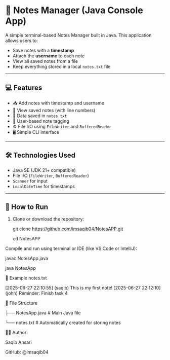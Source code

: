 # 📝 Notes Manager (Java Console App)

A simple terminal-based Notes Manager built in Java. This application allows users to:

- Save notes with a **timestamp**
- Attach the **username** to each note
- View all saved notes from a file
- Keep everything stored in a local `notes.txt` file

---

## 💻 Features

- 📥 Add notes with timestamp and username
- 📂 View saved notes (with line numbers)
- 🧾 Data saved in `notes.txt`
- 👤 User-based note tagging
- ⚙️ File I/O using `FileWriter` and `BufferedReader`
- 🖥️ Simple CLI interface

---

## 🛠️ Technologies Used

- Java SE (JDK 21+ compatible)
- File I/O (`FileWriter`, `BufferedReader`)
- `Scanner` for input
- `LocalDateTime` for timestamps

---

## 🚀 How to Run

1. Clone or download the repository:

   git clone https://github.com/imsaqib04/NotesAPP.git
   
   cd NotesAPP

Compile and run using terminal or IDE (like VS Code or IntelliJ):

javac NotesApp.java

java NotesApp


📁 Example notes.txt

[2025-06-27 22:10:55] (saqib) This is my first note!
[2025-06-27 22:12:10] (john) Reminder: Finish task 4


📄 File Structure

├── NotesApp.java      # Main Java file

└── notes.txt          # Automatically created for storing notes

🧑‍💻 Author: 

Saqib Ansari

GitHub: @imsaqib04

